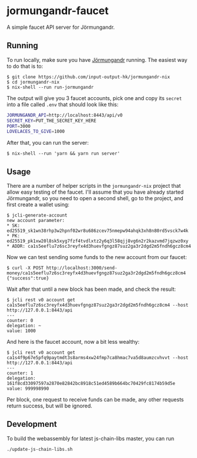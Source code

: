 # jormungandr-faucet

A simple faucet API server for Jörmungandr.

## Running

To run locally, make sure you have [Jörmungandr](https://input-output-hk.github.io/jormungandr/) running.
The easiest way to do that is to:

```shell-session
$ git clone https://github.com/input-output-hk/jormungandr-nix
$ cd jormungandr-nix
$ nix-shell --run run-jormungandr
```

The output will give you 3 faucet accounts, pick one and copy its `secret` into
a file called `.env` that should look like this:

```sh
JORMUNGANDR_API=http://localhost:8443/api/v0
SECRET_KEY=PUT_THE_SECRET_KEY_HERE
PORT=3000
LOVELACES_TO_GIVE=1000
```

After that, you can run the server:

```shell-session
$ nix-shell --run 'yarn && yarn run server'
```

## Usage

There are a number of helper scripts in the `jormungandr-nix` project that allow
easy testing of the faucet. I'll assume that you have already started
Jörmungandr, so you need to open a second shell, go to the project, and first
create a wallet using:

```shell-session
$ jcli-generate-account
new account parameter:
* SK: ed25519_sk1wn38rhp3w2hpnf02wr8u686zcev75nmepw94ahqk3xh8n80rd5vsck7w4k
* PK: ed25519_pk1xw20l8sk5xyg7fzf4tvdlxtz2y6q3l58qjj8vg6n2r2kazvmd7jqzwz0xy
* ADDR: ca1s5eeflu7z6sc3reyfx4d3huevfgngz87suz2ga3r2dgd2m5fndh6gcz8cm4

```

Now we can test sending some funds to the new account from our faucet:

```shall-session
$ curl -X POST http://localhost:3000/send-money/ca1s5eeflu7z6sc3reyfx4d3huevfgngz87suz2ga3r2dgd2m5fndh6gcz8cm4
{"success":true}
```

Wait after that until a new block has been made, and check the result:

```shall-session
$ jcli rest v0 account get ca1s5eeflu7z6sc3reyfx4d3huevfgngz87suz2ga3r2dgd2m5fndh6gcz8cm4 --host http://127.0.0.1:8443/api
---
counter: 0
delegation: ~
value: 1000
```

And here is the faucet account, now a bit less wealthy:

```shell-session
$ jcli rest v0 account get ca1s4f9p67e5pfq9paytmdt3s8arms4xw24fmp7ca8hmac7va5d8aumzcvhvvt --host http://127.0.0.1:8443/api
---
counter: 1
delegation: 161f8cd33097597a2870e82842bc8918c51ed4589b664bc70429fc8174b59d5e
value: 999998990
```

Per block, one request to receive funds can be made, any other requests return
success, but will be ignored.

## Development

To build the webassembly for latest js-chain-libs master, you can run

```shall-session
./update-js-chain-libs.sh
```
